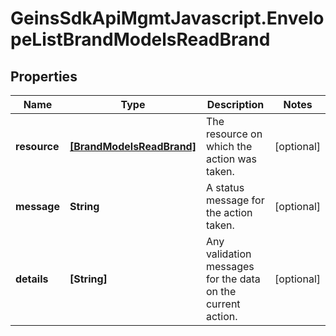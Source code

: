 # GeinsSdkApiMgmtJavascript.EnvelopeListBrandModelsReadBrand

## Properties

Name | Type | Description | Notes
------------ | ------------- | ------------- | -------------
**resource** | [**[BrandModelsReadBrand]**](BrandModelsReadBrand.md) | The resource on which the action was taken. | [optional] 
**message** | **String** | A status message for the action taken. | [optional] 
**details** | **[String]** | Any validation messages for the data on the current action. | [optional] 


